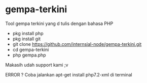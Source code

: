 # gempa-terkini
Tool gempa terkini yang d tulis dengan bahasa PHP
- pkg install php
- pkg install git
- git clone https://github.com/internsial-node/gempa-terkini.git
- cd gempa-terkini
- php gempa.php

Makasih udah support kami ;v

ERROR ? Coba jalankan 
apt-get install php7.2-xml di terminal
